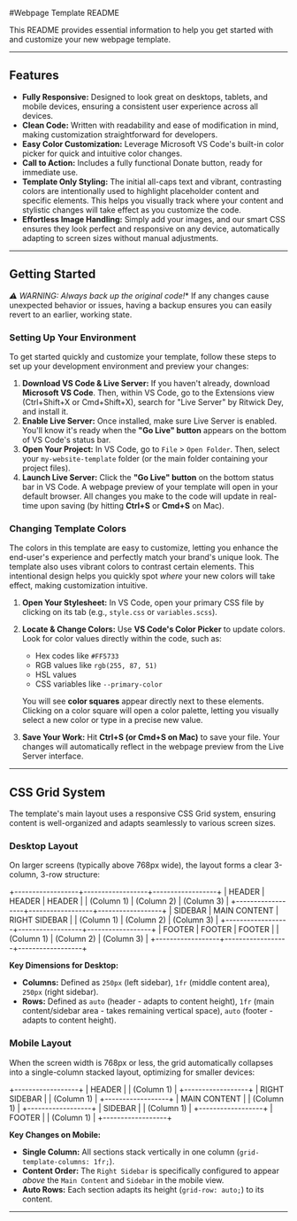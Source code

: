 #Webpage Template README

This README provides essential information to help you get started with and customize your new webpage template.

---

## Features

* **Fully Responsive:** Designed to look great on desktops, tablets, and mobile devices, ensuring a consistent user experience across all devices.
* **Clean Code:** Written with readability and ease of modification in mind, making customization straightforward for developers.
* **Easy Color Customization:** Leverage Microsoft VS Code's built-in color picker for quick and intuitive color changes.
* **Call to Action:** Includes a fully functional Donate button, ready for immediate use.
* **Template Only Styling:** The initial all-caps text and vibrant, contrasting colors are intentionally used to highlight placeholder content and specific elements. This helps you visually track where your content and stylistic changes will take effect as you customize the code.
* **Effortless Image Handling:** Simply add your images, and our smart CSS ensures they look perfect and responsive on any device, automatically adapting to screen sizes without manual adjustments.

---

## Getting Started

*⚠️ WARNING: Always back up the original code!** If any changes cause unexpected behavior or issues, having a backup ensures you can easily revert to an earlier, working state.

### Setting Up Your Environment

To get started quickly and customize your template, follow these steps to set up your development environment and preview your changes:

1.  **Download VS Code & Live Server:** If you haven't already, download **Microsoft VS Code**. Then, within VS Code, go to the Extensions view (Ctrl+Shift+X or Cmd+Shift+X), search for "Live Server" by Ritwick Dey, and install it.
2.  **Enable Live Server:** Once installed, make sure Live Server is enabled. You'll know it's ready when the **"Go Live" button** appears on the bottom of VS Code's status bar.
3.  **Open Your Project:** In VS Code, go to `File` > `Open Folder`. Then, select your `my-website-template` folder (or the main folder containing your project files).
4.  **Launch Live Server:** Click the **"Go Live" button** on the bottom status bar in VS Code. A webpage preview of your template will open in your default browser. All changes you make to the code will update in real-time upon saving (by hitting **Ctrl+S** or **Cmd+S** on Mac).

### Changing Template Colors

The colors in this template are easy to customize, letting you enhance the end-user's experience and perfectly match your brand's unique look. The template also uses vibrant colors to contrast certain elements. This intentional design helps you quickly spot *where* your new colors will take effect, making customization intuitive.

1.  **Open Your Stylesheet:** In VS Code, open your primary CSS file by clicking on its tab (e.g., `style.css` or `variables.scss`).
2.  **Locate & Change Colors:** Use **VS Code's Color Picker** to update colors. Look for color values directly within the code, such as:
    * Hex codes like `#FF5733`
    * RGB values like `rgb(255, 87, 51)`
    * HSL values
    * CSS variables like `--primary-color`

    You will see **color squares** appear directly next to these elements. Clicking on a color square will open a color palette, letting you visually select a new color or type in a precise new value.
3.  **Save Your Work:** Hit **Ctrl+S (or Cmd+S on Mac)** to save your file. Your changes will automatically reflect in the webpage preview from the Live Server interface.

---

## CSS Grid System

The template's main layout uses a responsive CSS Grid system, ensuring content is well-organized and adapts seamlessly to various screen sizes.

### Desktop Layout

On larger screens (typically above 768px wide), the layout forms a clear 3-column, 3-row structure:

+------------------+------------------+------------------+
|      HEADER      |      HEADER      |      HEADER      |
|    (Column 1)    |    (Column 2)    |    (Column 3)    |
+------------------+------------------+------------------+
|      SIDEBAR     |   MAIN CONTENT   |   RIGHT SIDEBAR  |
|    (Column 1)    |    (Column 2)    |    (Column 3)    |
+------------------+------------------+------------------+
|      FOOTER      |      FOOTER      |      FOOTER      |
|    (Column 1)    |    (Column 2)    |    (Column 3)    |
+------------------+------------------+------------------+


**Key Dimensions for Desktop:**

* **Columns:** Defined as `250px` (left sidebar), `1fr` (middle content area), `250px` (right sidebar).
* **Rows:** Defined as `auto` (header - adapts to content height), `1fr` (main content/sidebar area - takes remaining vertical space), `auto` (footer - adapts to content height).

### Mobile Layout

When the screen width is 768px or less, the grid automatically collapses into a single-column stacked layout, optimizing for smaller devices:

+------------------+
|      HEADER      |
|    (Column 1)    |
+------------------+
|   RIGHT SIDEBAR  |
|    (Column 1)    |
+------------------+
|   MAIN CONTENT   |
|    (Column 1)    |
+------------------+
|      SIDEBAR     |
|    (Column 1)    |
+------------------+
|      FOOTER      |
|    (Column 1)    |
+------------------+


**Key Changes on Mobile:**

* **Single Column:** All sections stack vertically in one column (`grid-template-columns: 1fr;`).
* **Content Order:** The `Right Sidebar` is specifically configured to appear *above* the `Main Content` and `Sidebar` in the mobile view.
* **Auto Rows:** Each section adapts its height (`grid-row: auto;`) to its content.

---
